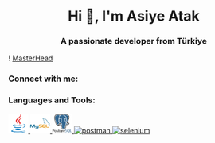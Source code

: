 <h1 align="center">Hi 👋, I'm Asiye Atak</h1>
<h3 align="center">A passionate developer from Türkiye</h3>


! [MasterHead](https://media.licdn.com/dms/image/v2/D4D16AQHUUAl1TYSiGA/profile-displaybackgroundimage-shrink_350_1400/profile-displaybackgroundimage-shrink_350_1400/0/1735420281550?e=1741219200&v=beta&t=62TxrR-KRkQZqpT95s2d3Cf2Kav_jRoNNwufFAZ7b64)


<h3 align="left">Connect with me:</h3>
<p align="left">
</p>

<h3 align="left">Languages and Tools:</h3>
<p align="left"> <a href="https://www.java.com" target="_blank" rel="noreferrer"> <img src="https://raw.githubusercontent.com/devicons/devicon/master/icons/java/java-original.svg" alt="java" width="40" height="40"/> </a> <a href="https://www.mysql.com/" target="_blank" rel="noreferrer"> <img src="https://raw.githubusercontent.com/devicons/devicon/master/icons/mysql/mysql-original-wordmark.svg" alt="mysql" width="40" height="40"/> </a> <a href="https://www.postgresql.org" target="_blank" rel="noreferrer"> <img src="https://raw.githubusercontent.com/devicons/devicon/master/icons/postgresql/postgresql-original-wordmark.svg" alt="postgresql" width="40" height="40"/> </a> <a href="https://postman.com" target="_blank" rel="noreferrer"> <img src="https://www.vectorlogo.zone/logos/getpostman/getpostman-icon.svg" alt="postman" width="40" height="40"/> </a> <a href="https://www.selenium.dev" target="_blank" rel="noreferrer"> <img src="https://raw.githubusercontent.com/detain/svg-logos/780f25886640cef088af994181646db2f6b1a3f8/svg/selenium-logo.svg" alt="selenium" width="40" height="40"/> </a> </p>
